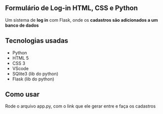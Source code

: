 ## Formulário de Log-in HTML, CSS e Python

Um sistema de **log in** com Flask, onde os **cadastros são adicionados a um banco de dados** 

## Tecnologias usadas

- Python
- HTML 5
- CSS 3
- VScode
- SQlite3 (lib do python)
- Flask (lib do python)

## Como usar

Rode o arquivo app.py, com o link que ele gerar entre e faça os cadastros
